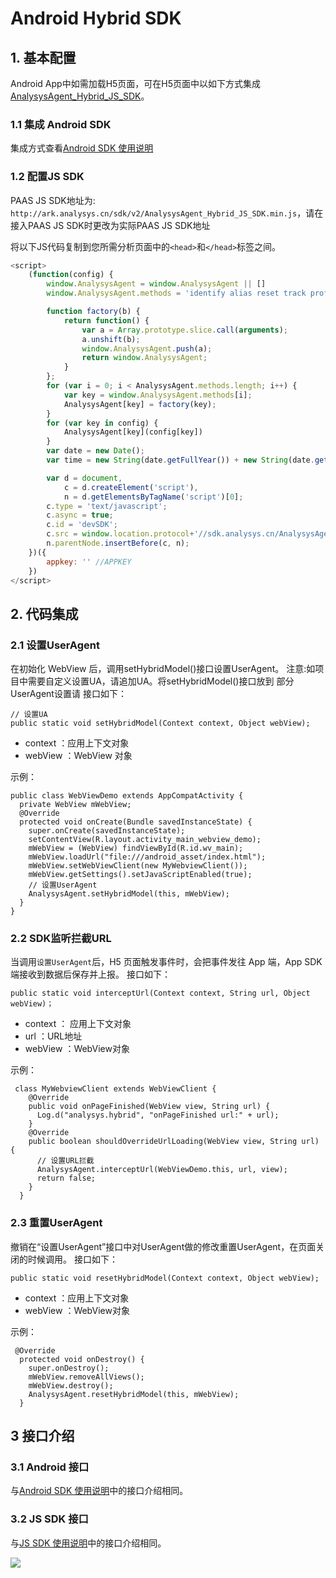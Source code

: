 # Android Hybrid SDK

## 1. 基本配置

Android App中如需加载H5页面，可在H5页面中以如下方式集成[AnalysysAgent\_Hybrid\_JS\_SDK](https://ark.analysys.cn/sdk/v2/analysys_paas_Hybrid_v4.2.0.1_20190401.zip%20)。

### 1.1 集成 Android SDK

集成方式查看[Android SDK 使用说明](./)

### 1.2 配置JS SDK

PAAS JS SDK地址为: `http://ark.analysys.cn/sdk/v2/AnalysysAgent_Hybrid_JS_SDK.min.js`，请在接入PAAS JS SDK时更改为实际PAAS JS SDK地址

将以下JS代码复制到您所需分析页面中的`<head>`和`</head>`标签之间。

```javascript
<script>
    (function(config) {
        window.AnalysysAgent = window.AnalysysAgent || []
        window.AnalysysAgent.methods = 'identify alias reset track profileSet profileSetOnce profileIncrement profileAppend profileUnset profileDelete registerSuperProperty registerSuperProperties unRegisterSuperProperty clearSuperProperties getSuperProperty getSuperProperties pageView debugMode auto appkey name uploadURL hash visitorConfigURL autoProfile autoWebstay encryptType pageProperty duplicatePost'.split(' ');

        function factory(b) {
            return function() {
                var a = Array.prototype.slice.call(arguments);
                a.unshift(b);
                window.AnalysysAgent.push(a);
                return window.AnalysysAgent;
            }
        };
        for (var i = 0; i < AnalysysAgent.methods.length; i++) {
            var key = window.AnalysysAgent.methods[i];
            AnalysysAgent[key] = factory(key);
        }
        for (var key in config) {
            AnalysysAgent[key](config[key])
        }
        var date = new Date();
        var time = new String(date.getFullYear()) + new String(date.getMonth() + 1) + new String(date.getDate());

        var d = document,
            c = d.createElement('script'),
            n = d.getElementsByTagName('script')[0];
        c.type = 'text/javascript';
        c.async = true;
        c.id = 'devSDK';
        c.src = window.location.protocol+'//sdk.analysys.cn/AnalysysAgent_Hybrid_JS_SDK.min.js?' + time //PAAS JS SDK地址
        n.parentNode.insertBefore(c, n);
    })({
        appkey: '' //APPKEY
    })
</script>
```

## 2. 代码集成

### 2.1 设置UserAgent

在初始化 WebView 后，调用setHybridModel\(\)接口设置UserAgent。 注意:如项目中需要自定义设置UA，请追加UA。将setHybridModel\(\)接口放到 部分UserAgent设置请 接口如下：

```text
// 设置UA
public static void setHybridModel(Context context, Object webView);
```

* context ：应用上下文对象
* webView ：WebView 对象

示例：

```text
public class WebViewDemo extends AppCompatActivity {
  private WebView mWebView;
  @Override
  protected void onCreate(Bundle savedInstanceState) {
    super.onCreate(savedInstanceState);
    setContentView(R.layout.activity_main_webview_demo);
    mWebView = (WebView) findViewById(R.id.wv_main);
    mWebView.loadUrl("file:///android_asset/index.html");
    mWebView.setWebViewClient(new MyWebviewClient());
    mWebView.getSettings().setJavaScriptEnabled(true);
    // 设置UserAgent
    AnalysysAgent.setHybridModel(this, mWebView);
  }
}
```

### 2.2 SDK监听拦截URL

当调用`设置UserAgent`后，H5 页面触发事件时，会把事件发往 App 端，App SDK 端接收到数据后保存并上报。 接口如下：

```text
public static void interceptUrl(Context context, String url, Object webView)；
```

* context ： 应用上下文对象
* url ：URL地址
* webView ：WebView对象

示例：

```text
 class MyWebviewClient extends WebViewClient {
    @Override
    public void onPageFinished(WebView view, String url) {
      Log.d("analysys.hybrid", "onPageFinished url:" + url);
    }
    @Override
    public boolean shouldOverrideUrlLoading(WebView view, String url) {
      // 设置URL拦截
      AnalysysAgent.interceptUrl(WebViewDemo.this, url, view);
      return false;
    }
  }
```

### 2.3 重置UserAgent

撤销在“设置UserAgent”接口中对UserAgent做的修改重置UserAgent，在页面关闭的时候调用。 接口如下：

```text
public static void resetHybridModel(Context context, Object webView);
```

* context ：应用上下文对象
* webView ：WebView对象

示例：

```text
 @Override
  protected void onDestroy() {
    super.onDestroy();
    mWebView.removeAllViews();
    mWebView.destroy();
    AnalysysAgent.resetHybridModel(this, mWebView);
  }
```

## 3 接口介绍

### 3.1 Android 接口

与[Android SDK 使用说明](./)中的接口介绍相同。

### 3.2 JS SDK 接口

与[JS SDK 使用说明](../sdk-js.md)中的接口介绍相同。

[![ ](https://imguserradar.analysys.cn/fangzhou/img/2019/01/201901151711159657.jpeg)](https://ark.analysys.cn/view/sign/signup.html?campaign_id=2111486795&utm_campaign=文档注册&utm_medium=自媒体&utm_source=文档&utm_content=&utm_term=)

